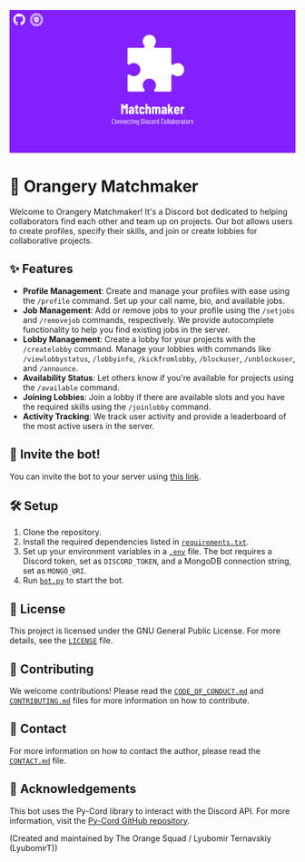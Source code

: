 ![Matchmaker Banner](branding/Matchmaker.png)

# 🤝 Orangery Matchmaker

Welcome to Orangery Matchmaker! It's a Discord bot dedicated to helping collaborators find each other and team up on projects. Our bot allows users to create profiles, specify their skills, and join or create lobbies for collaborative projects.

## ✨ Features

- **Profile Management**: Create and manage your profiles with ease using the `/profile` command. Set up your call name, bio, and available jobs.
- **Job Management**: Add or remove jobs to your profile using the `/setjobs` and `/removejob` commands, respectively. We provide autocomplete functionality to help you find existing jobs in the server.
- **Lobby Management**: Create a lobby for your projects with the `/createlobby` command. Manage your lobbies with commands like `/viewlobbystatus`, `/lobbyinfo`, `/kickfromlobby`, `/blockuser`, `/unblockuser`, and `/announce`.
- **Availability Status**: Let others know if you're available for projects using the `/available` command.
- **Joining Lobbies**: Join a lobby if there are available slots and you have the required skills using the `/joinlobby` command.
- **Activity Tracking**: We track user activity and provide a leaderboard of the most active users in the server.

## 🚀 Invite the bot!

You can invite the bot to your server using [this link](https://discord.com/oauth2/authorize?client_id=1246720080579133471&permissions=8&integration_type=0&scope=bot).

## 🛠️ Setup

1. Clone the repository.
2. Install the required dependencies listed in [`requirements.txt`](requirements.txt).
3. Set up your environment variables in a [`.env`](.env) file. The bot requires a Discord token, set as `DISCORD_TOKEN`, and a MongoDB connection string, set as `MONGO_URI`.
4. Run [`bot.py`](bot.py) to start the bot.

## 📜 License

This project is licensed under the GNU General Public License. For more details, see the [`LICENSE`](LICENSE) file.

## 🤝 Contributing

We welcome contributions! Please read the [`CODE_OF_CONDUCT.md`](CODE_OF_CONDUCT.md) and [`CONTRIBUTING.md`](CONTRIBUTING.md) files for more information on how to contribute.

## 📧 Contact

For more information on how to contact the author, please read the [`CONTACT.md`](CONTACT.md) file.

## 🎉 Acknowledgements

This bot uses the Py-Cord library to interact with the Discord API. For more information, visit the [Py-Cord GitHub repository](https://github.com/Pycord-Development/pycord).

(Created and maintained by The Orange Squad / Lyubomir Ternavskiy (LyubomirT))